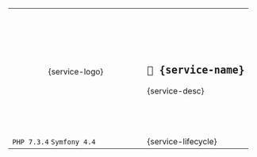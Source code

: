 <table>
    <tbody>
        <tr height="256px">
            <td width="256px" align="center">{service-logo}</td>
            <td>
                <h2>
                    <code>🔲 {service-name}</code>
                </h2>                
                {service-desc}
            </td>            
        </tr>
        <tr>
            <td>
                <code>PHP&nbsp;7.3.4</code>  
                <code>Symfony&nbsp;4.4</code>  
            </td>
            <td>       
                {service-lifecycle}
            </td>
        </tr>
   </tbody>
</table>
